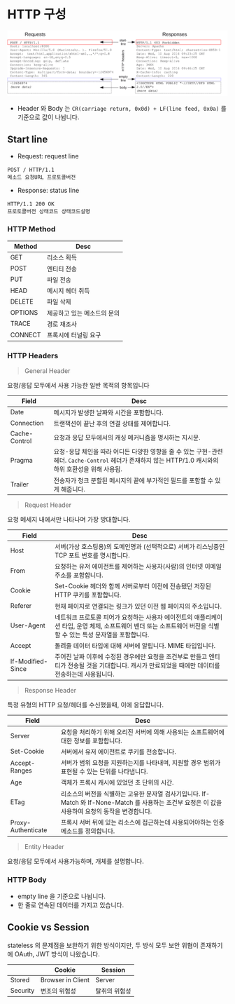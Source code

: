 # HTTP 구성

![](../../.gitbook/assets/2021-07-09-17-16-44.png)

* Header 와 Body 는 `CR(carriage return, 0x0d) + LF(line feed, 0x0a)` 를 기준으로 값이 나뉩니다.

## Start line

* Request: request line

```
POST / HTTP/1.1
메소드 요청URL 프로토콜버전
```

* Response: status line

```
HTTP/1.1 200 OK
프로토콜버전 상태코드 상태코드설명
```

### HTTP Method

| Method  | Desc            |
| ------- | --------------- |
| GET     | 리소스 획득          |
| POST    | 엔티티 전송          |
| PUT     | 파일 전송           |
| HEAD    | 메시지 헤더 취득       |
| DELETE  | 파일 삭제           |
| OPTIONS | 제공하고 있는 메소드의 문의 |
| TRACE   | 경로 재조사          |
| CONNECT | 프록시에 터널링 요구     |

### HTTP Headers

> General Header

요청/응답 모두에서 사용 가능한 일반 목적의 항목입니다

| Field         | Desc                                                                                                |
| ------------- | --------------------------------------------------------------------------------------------------- |
| Date          | 메시지가 발생한 날짜와 시간을 포함합니다.                                                                             |
| Connection    | 트랜잭션이 끝난 후의 연결 상태를 제어합니다.                                                                           |
| Cache-Control | 요청과 응답 모두에서의 캐싱 메커니즘을 명시하는 지시문.                                                                     |
| Pragma        | 요청-응답 체인을 따라 어디든 다양한 영향을 줄 수 있는 구현-관련 헤더. `Cache-Control` 헤더가 존재하지 않는 HTTP/1.0 캐시와의 하위 호환성을 위해 사용됨. |
| Trailer       | 전송자가 청크 분할된 메시지의 끝에 부가적인 필드를 포함할 수 있게 해줍니다.                                                         |

> Request Header

요청 메세지 내에서만 나타나며 가장 방대합니다.

| Field             | Desc                                                                                         |
| ----------------- | -------------------------------------------------------------------------------------------- |
| Host              | 서버(가상 호스팅용)의 도메인명과 (선택적으로) 서버가 리스닝중인 TCP 포트 번호를 명시합니다.                                       |
| From              | 요청하는 유저 에이전트를 제어하는 사용자(사람)의 인터넷 이메일 주소를 포함합니다.                                               |
| Cookie            | Set-Cookie 헤더와 함께 서버로부터 이전에 전송됐던 저장된 HTTP 쿠키를 포함합니다.                                         |
| Referer           | 현재 페이지로 연결되는 링크가 있던 이전 웹 페이지의 주소입니다.                                                         |
| User-Agent        | 네트워크 프로토콜 피어가 요청하는 사용자 에이전트의 애플리케이션 타입, 운영 체제, 소프트웨어 벤더 또는 소프트웨어 버전을 식별할 수 있는 특성 문자열을 포함합니다. |
| Accept            | 돌려줄 데이터 타입에 대해 서버에 알립니다. MIME 타입입니다.                                                         |
| If-Modified-Since | 주어진 날짜 이후에 수정된 경우에만 요청을 조건부로 만들고 엔티티가 전송될 것을 기대합니다. 캐시가 만료되었을 때에만 데이터를 전송하는데 사용됩니다.          |

> Response Header

특정 유형의 HTTP 요청/헤더를 수신했을때, 이에 응답합니다.

| Field              | Desc                                                                                           |
| ------------------ | ---------------------------------------------------------------------------------------------- |
| Server             | 요청을 처리하기 위해 오리진 서버에 의해 사용되는 소프트웨어에 대한 정보를 포함합니다.                                               |
| Set-Cookie         | 서버에서 유저 에이전트로 쿠키를 전송합니다.                                                                       |
| Accept-Ranges      | 서버가 범위 요청을 지원하는지를 나타내며, 지원할 경우 범위가 표현될 수 있는 단위를 나타냅니다.                                         |
| Age                | 객체가 프록시 캐시에 있었던 초 단위의 시간.                                                                      |
| ETag               | 리소스의 버전을 식별하는 고유한 문자열 검사기입니다. If-Match 와 If-None-Match 를 사용하는 조건부 요청은 이 값을 사용하여 요청의 동작을 변경합니다. |
| Proxy-Authenticate | 프록시 서버 뒤에 있는 리소스에 접근하는데 사용되어야하는 인증 메소드를 정의합니다.                                                 |

> Entity Header

요청/응답 모두에서 사용가능하며, 개체를 설명합니다.

### HTTP Body

* empty line 을 기준으로 나뉩니다.
* 한 줄로 연속된 데이터를 가지고 있습니다.

## Cookie vs Session

stateless 의 문제점을 보완하기 위한 방식이지만, 두 방식 모두 보안 위협이 존재하기에 OAuth, JWT 방식이 나왔습니다.

|          | Cookie            | Session |
| -------- | ----------------- | ------- |
| Stored   | Browser in Client | Server  |
| Security | 변조의 위험성           | 탈취의 위험성 |
